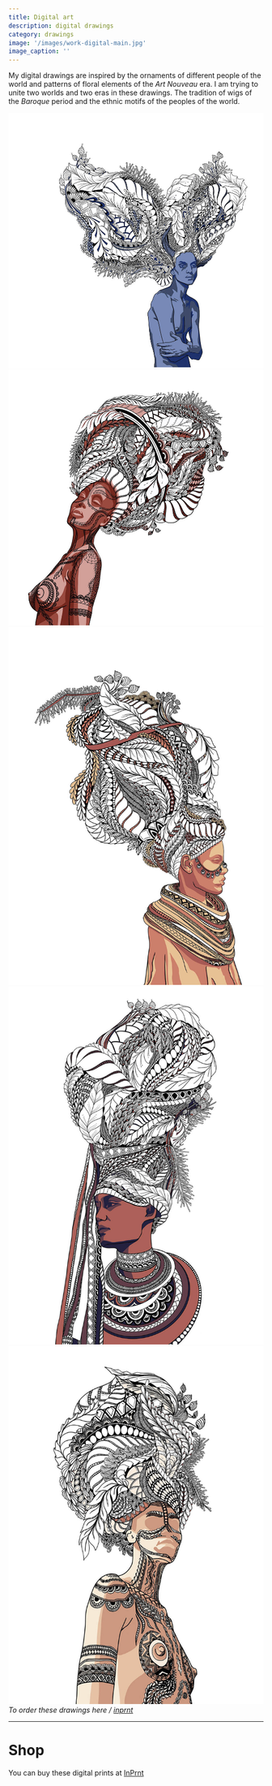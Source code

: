 ```yaml
---
title: Digital art
description: digital drawings
category: drawings
image: '/images/work-digital-main.jpg'
image_caption: ''
---
```


My digital drawings are inspired by the ornaments of different people of the world and patterns of floral elements of the _Art Nouveau_ era. I am trying to unite two worlds and two eras in these drawings. The tradition of wigs of the _Baroque_ period and the ethnic motifs of the peoples of the world.

<div class="gallery-box">
  <div class="gallery">
    <img src="/images/work-digital-4.JPG" loading="lazy" alt="blue demon">
    <img src="/images/work-digital-5.jpg" loading="lazy" alt="dreaming woman">
  </div>
</div>


<div class="gallery-box">
  <div class="gallery">
    <img src="/images/work-digital-1.jpg" loading="lazy" alt="warior woman">
    <img src="/images/work-digital-2.jpg" loading="lazy" alt="independent woman">
    <img src="/images/work-digital-3.jpg" loading="lazy" alt="brave woman">
  </div>
  <em>To order these drawings here / <a href="https://www.inprnt.com/gallery/oxketova/" target="_blank">inprnt</a></em>
</div>


---

# Shop

You can buy these digital prints at [InPrnt](https://www.inprnt.com/gallery/oxketova/)